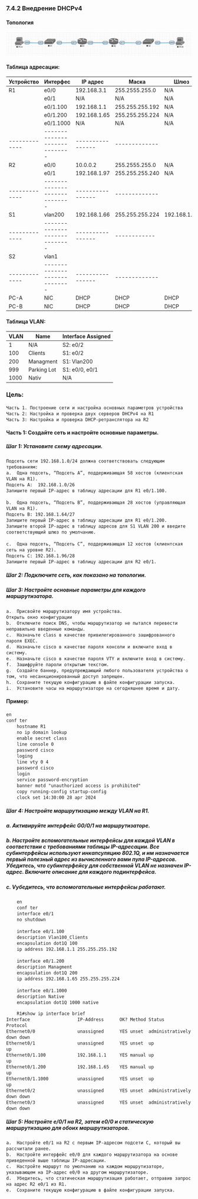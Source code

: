 ### 7.4.2 Внедрение DHCPv4

#### Топология
![](Topology_eve.png)

#### Таблица адресации:

| Устройство  | Интерфес     | IP адрес     | Маска          | Шлюз        |
|-------------|--------------|--------------|----------------|-------------|
| R1          | e0/0         | 192.168.3.1  | 255.2555.255.0 | N/A         |
|             | e0/1         |     N/A      |     N/A        | N/A         |
|             | e0/1.100     | 192.168.1.1  |255.255.255.192 | N/A         |
|             | e0/1.200     | 192.168.1.65 |255.255.255.224 | N/A         |
|             | e0/1.1000    |      N/A     |      N/A       | N/A         |
|-------------|-----------------------------|----------------|-------------|
| R2          | e0/0         | 10.0.0.2     | 255.2555.255.0 | N/A         |
|             | e0/1         | 192.168.1.97 | 255.255.255.240| N/A         |
|-------------|-----------------------------|----------------|-------------|
| S1          | vlan200      | 192.168.1.66 | 255.255.255.224|192.168.1.65 |
|-------------|-----------------------------|----------------|------------ |
| S2          | vlan1        |              |                |             |
|-------------|-----------------------------|----------------|-------------|
| PC-A        | NIC          |    DHCP      |      DHCP      |   DHCP      |
| PC-B        | NIC          |    DHCP      |      DHCP      |   DHCP      |






#### Таблица VLAN:

| VLAN     | Name         | Interface Assigned          |
|----------|--------------|-----------------------------|
| 1        | N/A          | S2: e0/2                    |
| 100      | Clients      | S1: e0/2                    |
| 200      | Managment    | S1: Vlan200                 |
| 999      | Parking Lot  | S1: e0/0, e0/1              |
| 1000     | Nativ        | N/A                         |





### Цель:
    Часть 1. Построение сети и настройка основных параметров устройства
    Часть 2: Настройка и проверка двух серверов DHCPv4 на R1
    Часть 3: Настройка и проверка DHCP-ретранслятора на R2


#### Часть 1: Создайте сеть и настройте основные параметры.

##### Шаг 1: Установите схему адресации.

    Подсеть сети 192.168.1.0/24 должна соответствовать следующим требованиям:
    a.	Одна подсеть, “Подсеть A”, поддерживающая 58 хостов (клиентская VLAN на R1).
    Подсеть A:  192.168.1.0/26
    Запишите первый IP-адрес в таблицу адресации для R1 e0/1.100. 

    b.	Одна подсеть, “Подсеть B”, поддерживающая 28 хостов (управляющая VLAN на R1). 
    Подсеть B: 192.168.1.64/27
    Запишите первый IP-адрес в таблицу адресации для R1 e0/1.200. 
    Запишите второй IP-адрес в таблицу адресов для S1 VLAN 200 и введите соответствующий шлюз по умолчанию.

    c.	Одна подсеть, “Подсеть C”, поддерживающая 12 хостов (клиентская сеть на уровне R2).
    Подсеть C: 192.168.1.96/28
    Запишите первый IP-адрес в таблицу адресации для R2 e0/1.

##### Шаг 2: Подключите сеть, как показано на топологии.


##### Шаг 3: Настройте основные параметры для каждого маршрутизатора.

    a.	Присвойте маршрутизатору имя устройства.
    Открыть окно конфигурации
    b.	Отключите поиск DNS, чтобы маршрутизатор не пытался перевести неправильно введенные команды.
    c.	Назначьте class в качестве привилегированного зашифрованного пароля EXEC.
    d.	Назначьте cisco в качестве пароля консоли и включите вход в систему.
    e.	Назначьте cisco в качестве пароля VTY и включите вход в систему.
    f.	Зашифруйте пароли открытым текстом.
    g.	Создайте баннер, предупреждающий любого пользователя устройства о том, что несанкционированный доступ запрещен.
    h.	Сохраните текущую конфигурацию в файле конфигурации запуска.
    i.	Установите часы на маршрутизаторе на сегодняшнее время и дату.

#### Пример:
    en
    conf ter
        hostname R1
        no ip domain lookup
        enable secret class
        line console 0
        password cisco
        loging
        line vty 0 4
        password cisco
        login
        service password-encryption
        banner motd "unauthorized access is prohibited"
        copy running-config startup-config
        clock set 14:30:00 28 apr 2024
##### Шаг 4: Настройте маршрутизацию между VLAN на R1.

##### a.	Активируйте интерфейс G0/0/1 на маршрутизаторе.
##### b.	Настройте вспомогательные интерфейсы для каждой VLAN в соответствии с требованиями таблицы IP-адресации. Все субинтерфейсы используют инкапсуляцию 802.1Q, и им назначается первый полезный адрес из вычисленного вами пула IP-адресов. Убедитесь, что субинтерфейсу для собственной VLAN не назначен IP-адрес. Включите описание для каждого подинтерфейса.
##### c.	Vубедитесь, что вспомогательные интерфейсы работают.
```
    en
    conf ter
    interface e0/1 
    no shutdown

    interface e0/1.100
    description Vlan100_Clients
    encapsulation dot1Q 100
    ip address 192.168.1.1 255.255.255.192

    interface e0/1.200
    description Managment
    encapsulation dot1Q 200
    ip address 192.168.1.65 255.255.255.224

    interface e0/1.1000
    description Native
    encapsulation dot1Q 1000 native
```
```
    R1#show ip interface brief
Interface                  IP-Address      OK? Method Status             Protocol
Ethernet0/0                unassigned      YES unset  administratively down down 
Ethernet0/1                unassigned      YES unset  up                     up
Ethernet0/1.100            192.168.1.1     YES manual up                     up  
Ethernet0/1.200            192.168.1.65    YES manual up                     up  
Ethernet0/1.1000           unassigned      YES unset  up                     up  
Ethernet0/2                unassigned      YES unset  administratively down down 
Ethernet0/3                unassigned      YES unset  administratively down down 

```

##### Шаг 5: Настройте e/0/1 на R2, затем e0/0 и статическую маршрутизацию для обоих маршрутизаторов.
```
a.	Настройте e0/1 на R2 с первым IP-адресом подсети C, который вы рассчитали ранее.
b.	Настройте интерфейс e0/0 для каждого маршрутизатора на основе приведенной выше таблицы IP-адресации.
c.	Настройте маршрут по умолчанию на каждом маршрутизаторе, указывающем на IP-адрес e0/0 на другом маршрутизаторе.
d.	Убедитесь, что статическая маршрутизация работает, отправив запрос на адрес R2 e0/1 из R1.
e.	Сохраните текущую конфигурацию в файле конфигурации запуска.
```